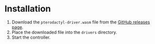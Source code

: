 # Installation

1. Download the `pterodactyl-driver.wasm` file from the [GitHub releases page](https://github.com/HttpRafa/atomic-cloud/releases/).
2. Place the downloaded file into the `drivers` directory.
3. Start the controller.
